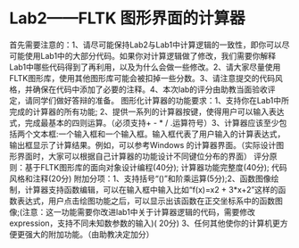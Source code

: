 # Lab2——FLTK 图形界面的计算器

首先需要注意的：1、请尽可能保持Lab2与Lab1中计算逻辑的一致性，即你可以尽可能使用Lab1中的大部分代码。如果你对计算逻辑做了修改，我们需要你解释Lab1中哪些代码得到了再利用，以及为什么会做一些修改。2、请大家尽量使用FLTK图形库，使用其他图形库可能会被扣掉一些分数。3、请注意提交的代码风格，并确保在代码中添加了必要的注释。4、本次lab的评分由助教当面验收评定，请同学们做好答辩的准备。
图形化计算器的功能要求：1、支持你在Lab1中所完成的计算器的所有功能; 2、提供一系列的计算器按键，使得用户可以输入表达式，完成最基本的四则运算。（必须支持+ - * / .运算符号）3、计算器应该至少包括两个文本框:一个输入框和一个输入框。输入框代表了用户输入的计算表达式，输出框显示了计算结果。例如，可以参考Windows 的计算器界面。（实际设计图形界面时，大家可以根据自己计算器的功能设计不同键位分布的界面）
评分原则：基于FLTK图形库的面向对象设计编程(40分); 计算器功能完整度(40分); 代码风格和注释(20分)
附加分项：1、支持括号“()”和阶乘运算(5分);2、函数图像绘制，计算器支持函数编辑，可以在输入框中输入比如“f(x)=x2 + 3*x+2”这样的函数表达式，用户点击绘图功能之后，可以显示出该函数在正交坐标系中的函数图像;(注意：这一功能需要你改进lab1中关于计算器逻辑的代码，需要修改expression，支持不同未知数参数的输入)( 20分)   3、任何其他使你的计算机更方便更强大的附加功能。（由助教决定加分）
